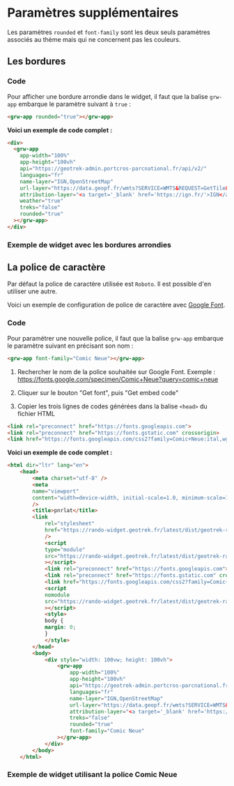 # Paramètres supplémentaires

Les paramètres `rounded` et `font-family` sont les deux seuls paramètres associés au thème mais qui ne concernent pas les couleurs.

## Les bordures

### Code

Pour afficher une bordure arrondie dans le widget, il faut que la balise `grw-app` embarque le paramètre suivant à `true` :

```html
<grw-app rounded="true"></grw-app>
```

**Voici un exemple de code complet :**

```html
<div>
  <grw-app
    app-width="100%"
    app-height="100vh"
    api="https://geotrek-admin.portcros-parcnational.fr/api/v2/"
    languages="fr"
    name-layer="IGN,OpenStreetMap"
    url-layer="https://data.geopf.fr/wmts?SERVICE=WMTS&REQUEST=GetTile&VERSION=1.0.0&LAYER=GEOGRAPHICALGRIDSYSTEMS.PLANIGNV2&STYLE=normal&FORMAT=image/png&TILEMATRIXSET=PM&TILEMATRIX={z}&TILEROW={y}&TILECOL={x},https://{s}.tile.openstreetmap.org/{z}/{x}/{y}.png"
    attribution-layer="<a target='_blank' href='https://ign.fr/'>IGN</a>,OpenStreetMap"
    weather="true"
    treks="false"
    rounded="true"
  ></grw-app>
</div>
```

### Exemple de widget avec les bordures arrondies

<ClientOnly>
  <div>
    <grw-app
      app-width="100%"
      app-height="100vh"
      api="https://geotrek-admin.portcros-parcnational.fr/api/v2/"
      languages="fr"
      name-layer="IGN,OpenStreetMap"
      url-layer="https://data.geopf.fr/wmts?SERVICE=WMTS&REQUEST=GetTile&VERSION=1.0.0&LAYER=GEOGRAPHICALGRIDSYSTEMS.PLANIGNV2&STYLE=normal&FORMAT=image/png&TILEMATRIXSET=PM&TILEMATRIX={z}&TILEROW={y}&TILECOL={x},https://{s}.tile.openstreetmap.org/{z}/{x}/{y}.png"
      attribution-layer="<a target='_blank' href='https://ign.fr/'>IGN</a>,OpenStreetMap"
      weather="true"
      treks="false"
      rounded="true"
    ></grw-app>
  </div>
</ClientOnly>

## La police de caractère

Par défaut la police de caractère utilisée est `Roboto`. Il est possible d'en utiliser une autre.

Voici un exemple de configuration de police de caractère avec [Google Font](https://fonts.google.com/).

### Code
Pour paramétrer une nouvelle police, il faut que la balise `grw-app` embarque le paramètre suivant en précisant son nom :

```html
<grw-app font-family="Comic Neue"></grw-app>
```

1. Rechercher le nom de la police souhaitée sur Google Font.
Exemple : https://fonts.google.com/specimen/Comic+Neue?query=comic+neue

2. Cliquer sur le bouton "Get font", puis "Get embed code"

3. Copier les trois lignes de codes générées dans la balise `<head>` du fichier HTML

```html
<link rel="preconnect" href="https://fonts.googleapis.com">
<link rel="preconnect" href="https://fonts.gstatic.com" crossorigin>
<link href="https://fonts.googleapis.com/css2?family=Comic+Neue:ital,wght@0,300;0,400;0,700;1,300;1,400;1,700&display=swap" rel="stylesheet">
```

**Voici un exemple de code complet :**

```html
<html dir="ltr" lang="en">
	<head>
		<meta charset="utf-8" />
		<meta
		name="viewport"
		content="width=device-width, initial-scale=1.0, minimum-scale=1.0, maximum-scale=5.0"
		/>
		<title>pnrlat</title>
		<link
			rel="stylesheet"
			href="https://rando-widget.geotrek.fr/latest/dist/geotrek-rando-widget/geotrek-rando-widget.css"
			/>
			<script
			type="module"
			src="https://rando-widget.geotrek.fr/latest/dist/geotrek-rando-widget/geotrek-rando-widget.esm.js"
			></script>
			<link rel="preconnect" href="https://fonts.googleapis.com">
			<link rel="preconnect" href="https://fonts.gstatic.com" crossorigin>
			<link href="https://fonts.googleapis.com/css2?family=Comic+Neue:ital,wght@0,300;0,400;0,700;1,300;1,400;1,700&display=swap" rel="stylesheet">
			<script
			nomodule
			src="https://rando-widget.geotrek.fr/latest/dist/geotrek-rando-widget/geotrek-rando-widget.js"
			></script>
			<style>
			body {
			margin: 0;
			}
			</style>
		</head>
		<body>
			<div style="width: 100vw; height: 100vh">
				<grw-app
					app-width="100%"
					app-height="100vh"
					api="https://geotrek-admin.portcros-parcnational.fr/api/v2/"
					languages="fr"
					name-layer="IGN,OpenStreetMap"
					url-layer="https://data.geopf.fr/wmts?SERVICE=WMTS&REQUEST=GetTile&VERSION=1.0.0&LAYER=GEOGRAPHICALGRIDSYSTEMS.PLANIGNV2&STYLE=normal&FORMAT=image/png&TILEMATRIXSET=PM&TILEMATRIX={z}&TILEROW={y}&TILECOL={x},https://{s}.tile.openstreetmap.org/{z}/{x}/{y}.png"
					attribution-layer="<a target='_blank' href='https://ign.fr/'>IGN</a>,OpenStreetMap"
					treks="false"
					rounded="true"
					font-family="Comic Neue"
				></grw-app>
			</div>
		</body>
	</html>
```

### Exemple de widget utilisant la police Comic Neue

<ClientOnly>
  <div>
    <grw-app
      app-width="100%"
      app-height="100vh"
      api="https://geotrek-admin.portcros-parcnational.fr/api/v2/"
      languages="fr"
      name-layer="IGN,OpenStreetMap"
      url-layer="https://data.geopf.fr/wmts?SERVICE=WMTS&REQUEST=GetTile&VERSION=1.0.0&LAYER=GEOGRAPHICALGRIDSYSTEMS.PLANIGNV2&STYLE=normal&FORMAT=image/png&TILEMATRIXSET=PM&TILEMATRIX={z}&TILEROW={y}&TILECOL={x},https://{s}.tile.openstreetmap.org/{z}/{x}/{y}.png"
      attribution-layer="<a target='_blank' href='https://ign.fr/'>IGN</a>,OpenStreetMap"
      treks="false"
      rounded="true"
      font-family="Comic Neue"
    ></grw-app>
  </div>
</ClientOnly>